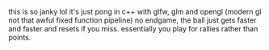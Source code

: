 this is so janky lol
it's just pong in c++ with glfw, glm and opengl (modern gl not that awful fixed function pipeline)
no endgame, the ball just gets faster and faster and resets if you miss. essentially you play for rallies rather than points.
